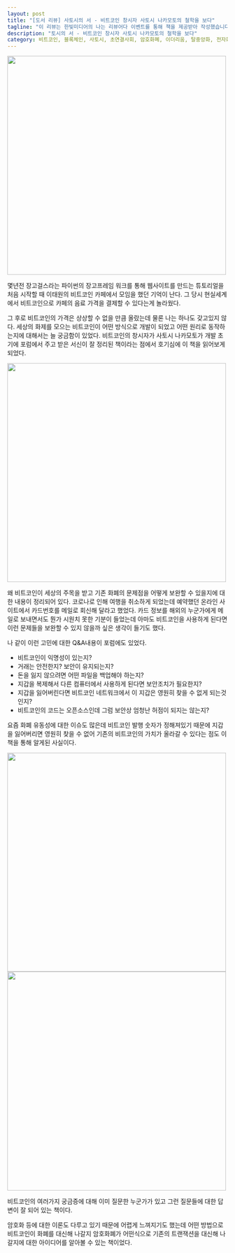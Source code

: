 ```yaml
---
layout: post
title: "[도서 리뷰] 사토시의 서 - 비트코인 창시자 사토시 나카모토의 철학을 보다"
tagline: "이 리뷰는 한빛미디어의 나는 리뷰어다 이벤트를 통해 책을 제공받아 작성했습니다. "
description: "토시의 서 - 비트코인 창시자 사토시 나카모토의 철학을 보다"
category: 비트코인, 블록체인, 사토시, 초연결사회, 암호화폐, 이더리움, 탈중앙화, 전자화폐, Blockchain, Bitcoin
---
```



<img src="https://i.imgur.com/AX6eDX4.jpg" width="500">

몇년전 장고걸스라는 파이썬의 장고프레임 워크를 통해 웹사이트를 만드는 튜토리얼을 처음 시작할 때 이태원의 비트코인 카페에서 모임을 했던 기억이 난다.
그 당시 현실세계에서 비트코인으로 카페의 음료 가격을 결제할 수 있다는게 놀라웠다.


그 후로 비트코인의 가격은 상상할 수 없을 만큼 올랐는데 물론 나는 하나도 갖고있지 않다.
세상의 화제를 모으는 비트코인이 어떤 방식으로 개발이 되었고 어떤 원리로 동작하는지에 대해서는 늘 궁금함이 있었다.
비트코인의 창시자가 사토시 나카모토가 개발 초기에 포럼에서 주고 받은 서신이 잘 정리된 책이라는 점에서 호기심에 이 책을 읽어보게 되었다.



<img src="https://i.imgur.com/csd2OzF.jpg" width="500">

왜 비트코인이 세상의 주목을 받고 기존 화폐의 문제점을 어떻게 보완할 수 있을지에 대한 내용이 정리되어 있다.
코로나로 인해 여행을 취소하게 되었는데 예약했던 온라인 사이트에서 카드번호를 메일로 회신해 달라고 했었다. 카드 정보를 해외의 누군가에게 메일로 보내면서도 뭔가 시원치 못한 기분이 들었는데 아마도 비트코인을 사용하게 된다면 이런 문제들을 보완할 수 있지 않을까 싶은 생각이 들기도 했다.

나 같이 이런 고민에 대한 Q&A내용이 포럼에도 있었다.

* 비트코인이 익명성이 있는지?
* 거래는 안전한지? 보안이 유지되는지?
* 돈을 잃지 않으려면 어떤 파일을 백업해야 하는지?
* 지갑을 복제해서 다른 컴퓨터에서 사용하게 된다면 보안조치가 필요한지?
* 지갑을 잃어버린다면 비트코인 네트워크에서 이 지갑은 영원히 찾을 수 없게 되는것인지?
* 비트코인의 코드는 오픈소스인데 그럼 보안상 엄청난 허점이 되지는 않는지?

요즘 화폐 유동성에 대한 이슈도 많은데 비트코인 발행 숫자가 정해져있기 때문에 지갑을 잃어버리면 영원히 찾을 수 없어 기존의 비트코인의 가치가 올라갈 수 있다는 점도 이 책을 통해 알게된 사실이다.


<img src="https://i.imgur.com/BfMFMvh.jpg" width="500">

<img src="https://i.imgur.com/j3kxU3P.jpg" width="500">

비트코인의 여러가지 궁금증에 대해 이미 질문한 누군가가 있고 그런 질문들에 대한 답변이 잘 되어 있는 책이다.

암호화 등에 대한 이론도 다루고 있기 때문에 어렵게 느껴지기도 했는데 어떤 방법으로 비트코인이 화폐를 대신해 나갈지 암호화폐가 어떤식으로 기존의 트랜잭션을 대신해 나갈지에 대한 아이디어를 알아볼 수 있는 책이었다.
